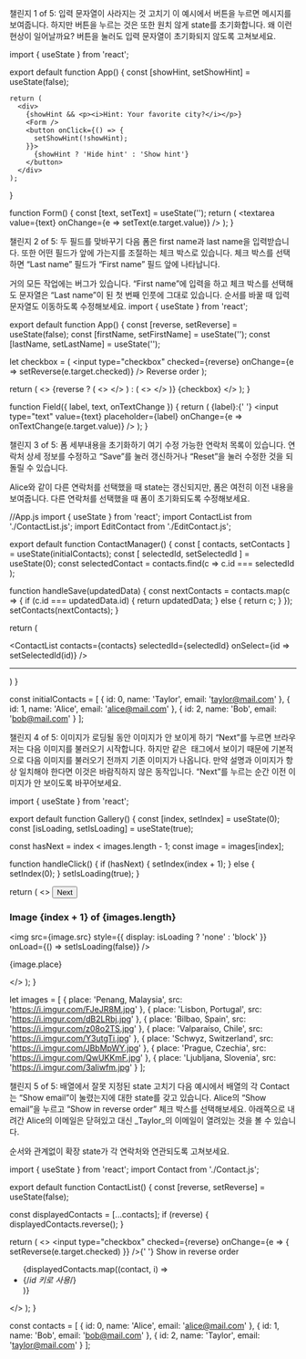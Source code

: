챌린지 1 of 5: 입력 문자열이 사라지는 것 고치기
이 예시에서 버튼을 누르면 메시지를 보여줍니다. 하지만 버튼을 누르는 것은 또한 원치 않게 state를 초기화합니다. 왜 이런 현상이 일어날까요? 버튼을 눌러도 입력 문자열이 초기화되지 않도록 고쳐보세요.

import { useState } from 'react';

export default function App() {
  const [showHint, setShowHint] = useState(false);

    return (
      <div>
        {showHint && <p><i>Hint: Your favorite city?</i></p>}
        <Form />
        <button onClick={() => {
          setShowHint(!showHint);
        }}>
          {showHint ? 'Hide hint' : 'Show hint'}
        </button>
      </div>
    );
  }

function Form() {
  const [text, setText] = useState('');
  return (
    <textarea
      value={text}
      onChange={e => setText(e.target.value)}
    />
  );
}


챌린지 2 of 5: 두 필드를 맞바꾸기 
다음 폼은 first name과 last name을 입력받습니다. 또한 어떤 필드가 앞에 가는지를 조절하는 체크 박스로 있습니다. 체크 박스를 선택하면 “Last name” 필드가 “First name” 필드 앞에 나타납니다.

거의 모든 작업에는 버그가 있습니다. “First name”에 입력을 하고 체크 박스를 선택해도 문자열은 “Last name”이 된 첫 번째 인풋에 그대로 있습니다. 순서를 바꿀 때 입력 문자열도 이동하도록 수정해보세요.
import { useState } from 'react';

export default function App() {
  const [reverse, setReverse] = useState(false);
  const [firstName, setFirstName] = useState('');
  const [lastName, setLastName] = useState('');

  let checkbox = (
    <label>
      <input
        type="checkbox"
        checked={reverse}
        onChange={e => setReverse(e.target.checked)}
      />
      Reverse order
    </label>
  );

  return (
    <>
      {reverse ? (
        <>
          <Field label="Last name" text={lastName} onTextChange={setLastName} />
          <Field label="First name" text={firstName} onTextChange={setFirstName} />
        </>
      ) : (
        <>
          <Field label="First name" text={firstName} onTextChange={setFirstName} />
          <Field label="Last name" text={lastName} onTextChange={setLastName} />
        </>
      )}
      {checkbox}
    </>
  );
}

function Field({ label, text, onTextChange }) {
  return (
    <label>
      {label}:{' '}
      <input
        type="text"
        value={text}
        placeholder={label}
        onChange={e => onTextChange(e.target.value)}
      />
    </label>
  );
}


챌린지 3 of 5: 폼 세부내용을 초기화하기 
여기 수정 가능한 연락처 목록이 있습니다. 연락처 상세 정보를 수정하고 “Save”를 눌러 갱신하거나 “Reset”을 눌러 수정한 것을 되돌릴 수 있습니다.

Alice와 같이 다른 연락처를 선택했을 때 state는 갱신되지만, 폼은 여전히 이전 내용을 보여줍니다. 다른 연락처를 선택했을 때 폼이 초기화되도록 수정해보세요.

//App.js
import { useState } from 'react';
import ContactList from './ContactList.js';
import EditContact from './EditContact.js';

export default function ContactManager() {
  const [
    contacts,
    setContacts
  ] = useState(initialContacts);
  const [
    selectedId,
    setSelectedId
  ] = useState(0);
  const selectedContact = contacts.find(c =>
    c.id === selectedId
  );

  function handleSave(updatedData) {
    const nextContacts = contacts.map(c => {
      if (c.id === updatedData.id) {
        return updatedData;
      } else {
        return c;
      }
    });
    setContacts(nextContacts);
  }

  return (
    <div>
      <ContactList
        contacts={contacts}
        selectedId={selectedId}
        onSelect={id => setSelectedId(id)}
      />
      <hr />
      <EditContact
        key={selectedId}  
        initialData={selectedContact}
        onSave={handleSave}
      />
    </div>
  )
}

const initialContacts = [
  { id: 0, name: 'Taylor', email: 'taylor@mail.com' },
  { id: 1, name: 'Alice', email: 'alice@mail.com' },
  { id: 2, name: 'Bob', email: 'bob@mail.com' }
];


챌린지 4 of 5: 이미지가 로딩될 동안 이미지가 안 보이게 하기 
“Next”를 누르면 브라우저는 다음 이미지를 불러오기 시작합니다. 하지만 같은 <img> 태그에서 보이기 때문에 기본적으로 다음 이미지를 불러오기 전까지 기존 이미지가 나옵니다. 만약 설명과 이미지가 항상 일치해야 한다면 이것은 바람직하지 않은 동작입니다. “Next”를 누르는 순간 이전 이미지가 안 보이도록 바꾸어보세요.

import { useState } from 'react';

export default function Gallery() {
  const [index, setIndex] = useState(0);
  const [isLoading, setIsLoading] = useState(true);
  
  const hasNext = index < images.length - 1;
  const image = images[index];

  function handleClick() {
    if (hasNext) {
      setIndex(index + 1);
    } else {
      setIndex(0);
    }
    setIsLoading(true);
  }


   return (
    <>
      <button onClick={handleClick}>
        Next
      </button>
      <h3>
        Image {index + 1} of {images.length}
      </h3>
      <img
        src={image.src}
        style={{ display: isLoading ? 'none' : 'block' }}
        onLoad={() => setIsLoading(false)}
      />
      <p>{image.place}</p>
    </>
  );
}

let images = [
  { place: 'Penang, Malaysia', src: 'https://i.imgur.com/FJeJR8M.jpg' },
  { place: 'Lisbon, Portugal', src: 'https://i.imgur.com/dB2LRbj.jpg' },
  { place: 'Bilbao, Spain', src: 'https://i.imgur.com/z08o2TS.jpg' },
  { place: 'Valparaíso, Chile', src: 'https://i.imgur.com/Y3utgTi.jpg' },
  { place: 'Schwyz, Switzerland', src: 'https://i.imgur.com/JBbMpWY.jpg' },
  { place: 'Prague, Czechia', src: 'https://i.imgur.com/QwUKKmF.jpg' },
  { place: 'Ljubljana, Slovenia', src: 'https://i.imgur.com/3aIiwfm.jpg' }
];


챌린지 5 of 5: 배열에서 잘못 지정된 state 고치기 
다음 예시에서 배열의 각 Contact는 “Show email”이 눌렸는지에 대한 state를 갖고 있습니다. Alice의 “Show email”을 누르고 “Show in reverse order” 체크 박스를 선택해보세요. 아래쪽으로 내려간 Alice의 이메일은 닫혀있고 대신 _Taylor_의 이메일이 열려있는 것을 볼 수 있습니다.

순서와 관계없이 확장 state가 각 연락처와 연관되도록 고쳐보세요.

import { useState } from 'react';
import Contact from './Contact.js';

export default function ContactList() {
  const [reverse, setReverse] = useState(false);

  const displayedContacts = [...contacts];
  if (reverse) {
    displayedContacts.reverse();
  }

  return (
    <>
      <label>
        <input
          type="checkbox"
          checked={reverse}
          onChange={e => {
            setReverse(e.target.checked)
          }}
        />{' '}
        Show in reverse order
      </label>
      <ul>
        {displayedContacts.map((contact, i) =>
          <li key={contact.id}>   {/*id 키로 사용*/}
            <Contact contact={contact} />
          </li>
        )}
      </ul>
    </>
  );
}

const contacts = [
  { id: 0, name: 'Alice', email: 'alice@mail.com' },
  { id: 1, name: 'Bob', email: 'bob@mail.com' },
  { id: 2, name: 'Taylor', email: 'taylor@mail.com' }
];